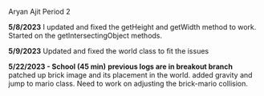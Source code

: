 Aryan Ajit Period 2

**5/8/2023**
I updated and fixed the getHeight and getWidth method to work. Started on the getIntersectingObject methods.

**5/9/2023**
Updated and fixed the world class to fit the issues

**5/22/2023 - School (45 min)**
**previous logs are in breakout branch**
patched up brick image and its placement in the world. added gravity and jump to mario class. Need to work on adjusting the brick-mario collision.

